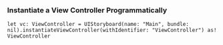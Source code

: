 ### Instantiate a View Controller Programmatically

```
let vc: ViewController = UIStoryboard(name: "Main", bundle: nil).instantiateViewController(withIdentifier: "ViewController") as! ViewController
```